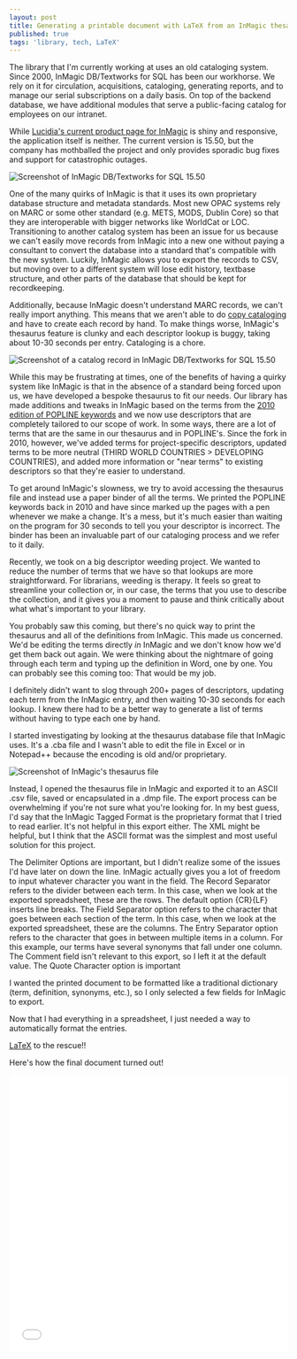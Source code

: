 ```yaml
---
layout: post
title: Generating a printable document with LaTeX from an InMagic thesaurus
published: true
tags: 'library, tech, LaTeX'
---
```


The library that I'm currently working at uses an old cataloging system. Since 2000, InMagic DB/Textworks for SQL has been our workhorse. We rely on it for circulation, acquisitions, cataloging, generating reports, and to manage our serial subscriptions on a daily basis. On top of the backend database, we have additional modules that serve a public-facing catalog for employees on our intranet.

While [Lucidia's current product page for InMagic](http://lucidea.com/inmagic/dbtextworks/) is shiny and responsive, the application itself is neither. The current version is 15.50, but the company has mothballed the project and only provides sporadic bug fixes and support for catastrophic outages. 

![Screenshot of InMagic DB/Textworks for SQL 15.50](/images/2016-08-04-InMagic.png)

One of the many quirks of InMagic is that it uses its own proprietary database structure and metadata standards. Most new OPAC systems rely on MARC or some other standard (e.g. METS, MODS, Dublin Core) so that they are interoperable with bigger networks like WorldCat or LOC. Transitioning to another catalog system has been an issue for us because we can't easily move records from InMagic into a new one without paying a consultant to convert the database into a standard that's compatible with the new system. Luckily, InMagic allows you to export the records to CSV, but moving over to a different system will lose edit history, textbase structure, and other parts of the database that should be kept for recordkeeping.

Additionally, because InMagic doesn't understand MARC records, we can't really import anything. This means that we aren't able to do [copy cataloging](https://archive.is/zxNgm) and have to create each record by hand. To make things worse, InMagic's thesaurus feature is clunky and each descriptor lookup is buggy, taking about 10-30 seconds per entry. Cataloging is a chore.

![Screenshot of a catalog record in InMagic DB/Textworks for SQL 15.50](/images/2016-08-04-InMagic-record.png)

While this may be frustrating at times, one of the benefits of having a quirky system like InMagic is that in the absence of a standard being forced upon us, we have developed a bespoke thesaurus to fit our needs. Our library has made additions and tweaks in InMagic based on the terms from the [2010 edition of POPLINE keywords](http://web.archive.org/web/20130404093842/http://www.popline.org/sites/default/files/POPLINEKeywordGuide_NinthEdition.pdf) and we now use descriptors that are completely tailored to our scope of work. In some ways, there are a lot of terms that are the same in our thesaurus and in POPLINE's. Since the fork in 2010, however, we've added terms for project-specific descriptors, updated terms to be more neutral (THIRD WORLD COUNTRIES > DEVELOPING COUNTRIES), and added more information or "near terms" to existing descriptors so that they're easier to understand.

To get around InMagic's slowness, we try to avoid accessing the thesaurus file and instead use a paper binder of all the terms. We printed the POPLINE keywords back in 2010 and have since marked up the pages with a pen whenever we make a change. It's a mess, but it's much easier than waiting on the program for 30 seconds to tell you your descriptor is incorrect. The binder has been an invaluable part of our cataloging process and we refer to it daily.

Recently, we took on a big descriptor weeding project. We wanted to reduce the number of terms that we have so that lookups are more straightforward. For librarians, weeding is therapy. It feels so great to streamline your collection or, in our case, the terms that you use to describe the collection, and it gives you a moment to pause and think critically about what what's important to your library.

You probably saw this coming, but there's no quick way to print the thesaurus and all of the definitions from InMagic. This made us concerned. We'd be editing the terms directly _in_ InMagic and we don't know how we'd get them back out again. We were thinking about the nightmare of going through each term and typing up the definition in Word, one by one. You can probably see this coming too: That would be my job.

I definitely didn't want to slog through 200+ pages of descriptors, updating each term from the InMagic entry, and then waiting 10-30 seconds for each lookup. I knew there had to be a better way to generate a list of terms without having to type each one by hand.

I started investigating by looking at the thesaurus database file that InMagic uses. It's a .cba file and I wasn't able to edit the file in Excel or in Notepad++ because the encoding is old and/or proprietary.

![Screenshot of InMagic's thesaurus file](/images/2016-08-04-InMagic-thesaurus.png)

Instead, I opened the thesaurus file in InMagic and exported it to an ASCII .csv file, saved or encapsulated in a .dmp file. The export process can be overwhelming if you're not sure what you're looking for. In my best guess, I'd say that the InMagic Tagged Format is the proprietary format that I tried to read earlier. It's not helpful in this export either. The XML might be helpful, but I think that the ASCII format was the simplest and most useful solution for this project.

The Delimiter Options are important, but I didn't realize some of the issues I'd have later on down the line. InMagic actually gives you a lot of freedom to input whatever character you want in the field. The Record Separator refers to the divider between each term. In this case, when we look at the exported spreadsheet, these are the rows. The default option {CR}{LF} inserts line breaks. The Field Separator option refers to the character that goes between each section of the term. In this case, when we look at the exported spreadsheet, these are the columns. The Entry Separator option refers to the character that goes in between multiple items in a column. For this example, our terms have several synonyms that fall under one column. The Comment field isn't relevant to this export, so I left it at the default value. The Quote Character option is important 


I wanted the printed document to be formatted like a traditional dictionary (term, definition, synonyms, etc.), so I only selected a few fields for InMagic to export.



Now that I had everything in a spreadsheet, I just needed a way to automatically format the entries.

[LaTeX](http://sharelatex.com) to the rescue!!

<script 
src="https://gist.github.com/tdannecy/0dc406b9678795b0c7d60bae10e639fc.js"></script>

Here's how the final document turned out!

<iframe src="/projects/2016-08-17-InMagic-thesaurus.pdf" style="width:100%; height:500px;" frameborder="0">
</iframe>
